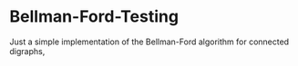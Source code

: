 # Bellman-Ford-Testing
Just a simple implementation of the Bellman-Ford algorithm for connected digraphs,
